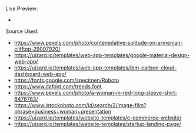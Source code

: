 Live Preview:

-

Source Used:

- https://www.pexels.com/photo/contemplative-solitude-on-armenian-clifftop-29097920/
- https://uizard.io/templates/web-app-templates/google-material-design-web-app/
- https://uizard.io/templates/web-app-templates/ibm-carbon-cloud-dashboard-web-app/
- https://fonts.google.com/specimen/Roboto
- https://www.dafont.com/trends.font
- https://www.pexels.com/photo/a-woman-in-red-long-sleeve-shirt-6476783/
- https://www.istockphoto.com/id/search/2/image-film?phrase=business+woman+presentation
- https://uizard.io/templates/website-templates/e-commerce-website/
- https://uizard.io/templates/website-templates/startup-landing-page/
